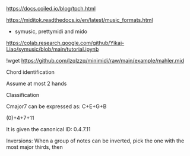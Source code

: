 https://docs.coiled.io/blog/tpch.html

https://miditok.readthedocs.io/en/latest/music_formats.html

- symusic, prettymidi and mido

https://colab.research.google.com/github/Yikai-Liao/symusic/blob/main/tutorial.ipynb

!wget https://github.com/lzqlzzq/minimidi/raw/main/example/mahler.mid

Chord identification

Assume at most 2 hands


Classification

Cmajor7 can be expressed as:
C+E+G+B

(0)+4+7+11

It is given the canonical ID: 0.4.7.11

Inversions:
When a group of notes can be inverted, pick the one with the most major thirds, then 